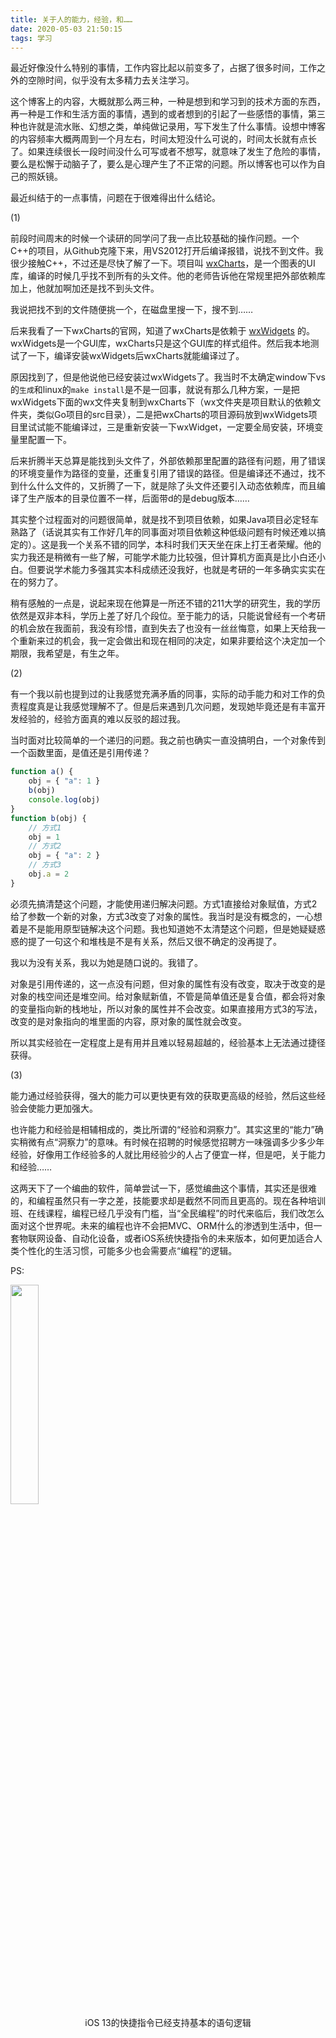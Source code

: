 ```yaml
---
title: 关于人的能力，经验，和……
date: 2020-05-03 21:50:15
tags: 学习
---
```


最近好像没什么特别的事情，工作内容比起以前变多了，占据了很多时间，工作之外的空隙时间，似乎没有太多精力去关注学习。

这个博客上的内容，大概就那么两三种，一种是想到和学习到的技术方面的东西，再一种是工作和生活方面的事情，遇到的或者想到的引起了一些感悟的事情，第三种也许就是流水账、幻想之类，单纯做记录用，写下发生了什么事情。设想中博客的内容频率大概两周到一个月左右，时间太短没什么可说的，时间太长就有点长了。如果连续很长一段时间没什么可写或者不想写，就意味了发生了危险的事情，要么是松懈于动脑子了，要么是心理产生了不正常的问题。所以博客也可以作为自己的照妖镜。

最近纠结于的一点事情，问题在于很难得出什么结论。

(1)

前段时间周末的时候一个读研的同学问了我一点比较基础的操作问题。一个C++的项目，从Github克隆下来，用VS2012打开后编译报错，说找不到文件。我很少接触C++，不过还是尽快了解了一下。项目叫 [wxCharts](https://www.wxishiko.com/wxCharts/)，是一个图表的UI库，编译的时候几乎找不到所有的头文件。他的老师告诉他在常规里把外部依赖库加上，他就加啊加还是找不到头文件。

我说把找不到的文件随便挑一个，在磁盘里搜一下，搜不到……

后来我看了一下wxCharts的官网，知道了wxCharts是依赖于 [wxWidgets](https://www.wxwidgets.org/) 的。wxWidgets是一个GUI库，wxCharts只是这个GUI库的样式组件。然后我本地测试了一下，编译安装wxWidgets后wxCharts就能编译过了。

原因找到了，但是他说他已经安装过wxWidgets了。我当时不太确定window下vs的`生成`和linux的`make install`是不是一回事，就说有那么几种方案，一是把wxWidgets下面的wx文件夹复制到wxCharts下（wx文件夹是项目默认的依赖文件夹，类似Go项目的src目录），二是把wxCharts的项目源码放到wxWidgets项目里试试能不能编译过，三是重新安装一下wxWidget，一定要全局安装，环境变量里配置一下。

后来折腾半天总算是能找到头文件了，外部依赖那里配置的路径有问题，用了错误的环境变量作为路径的变量，还重复引用了错误的路径。但是编译还不通过，找不到什么什么文件的，又折腾了一下，就是除了头文件还要引入动态依赖库，而且编译了生产版本的目录位置不一样，后面带d的是debug版本……

其实整个过程面对的问题很简单，就是找不到项目依赖，如果Java项目必定轻车熟路了（话说其实有工作好几年的同事面对项目依赖这种低级问题有时候还难以搞定的）。这是我一个关系不错的同学，本科时我们天天坐在床上打王者荣耀。他的实力我还是稍微有一些了解，可能学术能力比较强，但计算机方面真是比小白还小白。但要说学术能力多强其实本科成绩还没我好，也就是考研的一年多确实实实在在的努力了。

稍有感触的一点是，说起来现在他算是一所还不错的211大学的研究生，我的学历依然是双非本科，学历上差了好几个段位。至于能力的话，只能说曾经有一个考研的机会放在我面前，我没有珍惜，直到失去了也没有一丝丝悔意，如果上天给我一个重新来过的机会，我一定会做出和现在相同的决定，如果非要给这个决定加一个期限，我希望是，有生之年。

(2)

有一个我以前也提到过的让我感觉充满矛盾的同事，实际的动手能力和对工作的负责程度真是让我感觉理解不了。但是后来遇到几次问题，发现她毕竟还是有丰富开发经验的，经验方面真的难以反驳的超过我。

当时面对比较简单的一个递归的问题。我之前也确实一直没搞明白，一个对象传到一个函数里面，是值还是引用传递？

```JavaScript
function a() {
    obj = { "a": 1 }
    b(obj)
    console.log(obj)
}
function b(obj) {
    // 方式1
    obj = 1
    // 方式2
    obj = { "a": 2 }
    // 方式3
    obj.a = 2
}
```

必须先搞清楚这个问题，才能使用递归解决问题。方式1直接给对象赋值，方式2给了参数一个新的对象，方式3改变了对象的属性。我当时是没有概念的，一心想着是不是能用原型链解决这个问题。我也知道她不太清楚这个问题，但是她疑疑惑惑的提了一句这个和堆栈是不是有关系，然后又很不确定的没再提了。

我以为没有关系，我以为她是随口说的。我错了。

对象是引用传递的，这一点没有问题，但对象的属性有没有改变，取决于改变的是对象的栈空间还是堆空间。给对象赋新值，不管是简单值还是复合值，都会将对象的变量指向新的栈地址，所以对象的属性并不会改变。如果直接用方式3的写法，改变的是对象指向的堆里面的内容，原对象的属性就会改变。

所以其实经验在一定程度上是有用并且难以轻易超越的，经验基本上无法通过捷径获得。

(3)

能力通过经验获得，强大的能力可以更快更有效的获取更高级的经验，然后这些经验会使能力更加强大。

也许能力和经验是相辅相成的，类比所谓的“经验和洞察力”。其实这里的“能力”确实稍微有点“洞察力”的意味。有时候在招聘的时候感觉招聘方一味强调多少多少年经验，好像用工作经验多的人就比用经验少的人占了便宜一样，但是吧，关于能力和经验……

这两天下了一个编曲的软件，简单尝试一下，感觉编曲这个事情，其实还是很难的，和编程虽然只有一字之差，技能要求却是截然不同而且更高的。现在各种培训班、在线课程，编程已经几乎没有门槛，当“全民编程”的时代来临后，我们改怎么面对这个世界呢。未来的编程也许不会把MVC、ORM什么的渗透到生活中，但一套物联网设备、自动化设备，或者iOS系统快捷指令的未来版本，如何更加适合人类个性化的生活习惯，可能多少也会需要点“编程”的逻辑。

PS:

<img src="chortcut.png" width="30%" />

<center>iOS 13的快捷指令已经支持基本的语句逻辑</center>

